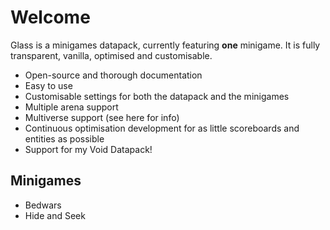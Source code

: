 # Welcome

Glass is a minigames datapack, currently featuring **one** minigame. It is fully transparent, vanilla, optimised and customisable.

* Open-source and thorough documentation
* Easy to use
* Customisable settings for both the datapack and the minigames
* Multiple arena support
* Multiverse support \(see here for info\)
* Continuous optimisation development for as little scoreboards and entities as possible
* Support for my Void Datapack!

## Minigames
* Bedwars
* Hide and Seek